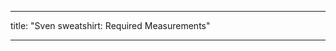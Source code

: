 - - -
title: "Sven sweatshirt: Required Measurements"
- - -

<PatternMeasurements pattern='sven' />
